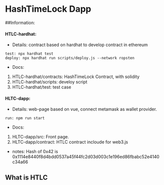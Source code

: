 # HashTimeLock Dapp

##Information:
#### HTLC-hardhat:
* Details: contract based on hardhat to develop contract in ethereum
```
test: npx hardhat test
deploy: npx hardhat run scripts/deploy.js --network ropsten
```
* Docs:
1. HTLC-hardhat/contracts: HashTimeLock Contract, with solidity
2. HTLC-hardhat/scripts: develoy script
3. HTLC-hardhat/test: test case

#### HLTC-dapp:
* Details: web-page based on vue, connect metamask as wallet provider.
```
run: npm run start
```
* Docs:
1. HLTC-dapp/src: Front page.
2. HLTC-dapp/contract: HTLC contract incloude for web3.js

* notes:
Hash of 0x42 is 0x1114e8440f8d4bdd0537a45f44fc2d03d003c1e196ed86fbabc52e4140c34a66
 
## What is HTLC
